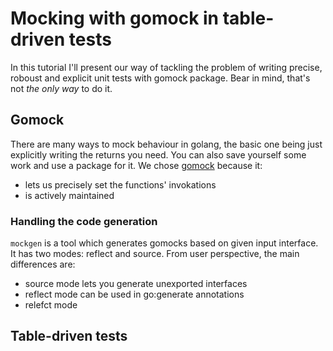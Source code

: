 # Mocking with gomock in table-driven tests
In this tutorial I'll present our way of tackling the problem of writing precise, roboust and explicit unit tests with gomock package. Bear in mind, that's not *the only way* to do it.  


## Gomock
There are many ways to mock behaviour in golang, the basic one being just explicitly writing the returns you need. You can also save yourself some work and use a package for it. We chose [gomock](https://github.com/golang/mock) because it:
-   lets us precisely set the functions' invokations
-   is actively maintained 

### Handling the code generation
`mockgen` is a tool which generates gomocks based on given input interface. It has two modes: reflect and 
source. From user perspective, the main differences are:
-   source mode lets you generate unexported interfaces
-   reflect mode can be used in go:generate annotations
-   relefct mode 



## Table-driven tests